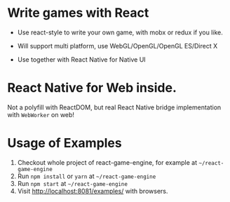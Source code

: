 # Write games with React

* Use react-style to write your own game, with mobx or redux if you like.

* Will support multi platform, use WebGL/OpenGL/OpenGL ES/Direct X

* Use together with React Native for Native UI


# React Native for Web inside.

Not a polyfill with ReactDOM, but real React Native bridge implementation with `WebWorker` on web!

# Usage of Examples

1. Checkout whole project of react-game-engine, for example at `~/react-game-engine`
2. Run `npm install` or `yarn` at `~/react-game-engine`
4. Run `npm start` at `~/react-game-engine`
5. Visit [http://localhost:8081/examples/](http://localhost:8081/examples/) with browsers.
